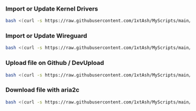 ### Import or Update Kernel Drivers
```bash
bash <(curl -s https://raw.githubusercontent.com/1xtAsh/MyScripts/main/import.sh)
```

### Import or Update Wireguard
```bash
bash <(curl -s https://raw.githubusercontent.com/1xtAsh/MyScripts/main/wireguard.sh)
```

### Upload file on Github / DevUpload
```bash
bash <(curl -s https://raw.githubusercontent.com/1xtAsh/MyScripts/main/upload.sh)
```

### Download file with aria2c
```bash
bash <(curl -s https://raw.githubusercontent.com/1xtAsh/MyScripts/main/download.sh)
```
